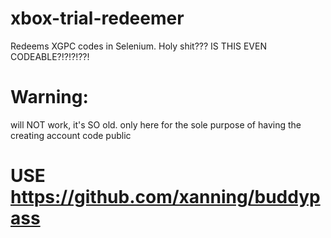 # xbox-trial-redeemer
Redeems XGPC codes in Selenium. Holy shit??? IS THIS EVEN CODEABLE?!?!?!??!

# Warning:

will NOT work, it's SO old. only here for the sole purpose of having the creating account code public

# USE https://github.com/xanning/buddypass
